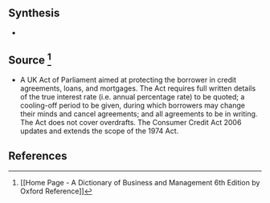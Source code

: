 ## Synthesis
- 
## Source [^1]
- A UK Act of Parliament aimed at protecting the borrower in credit agreements, loans, and mortgages. The Act requires full written details of the true interest rate (i.e. annual percentage rate) to be quoted; a cooling-off period to be given, during which borrowers may change their minds and cancel agreements; and all agreements to be in writing. The Act does not cover overdrafts. The Consumer Credit Act 2006 updates and extends the scope of the 1974 Act.
## References

[^1]: [[Home Page - A Dictionary of Business and Management 6th Edition by Oxford Reference]]